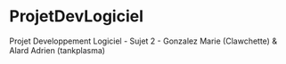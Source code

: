 # ProjetDevLogiciel
Projet Developpement Logiciel - Sujet 2 - Gonzalez Marie (Clawchette) &amp; Alard Adrien (tankplasma)
